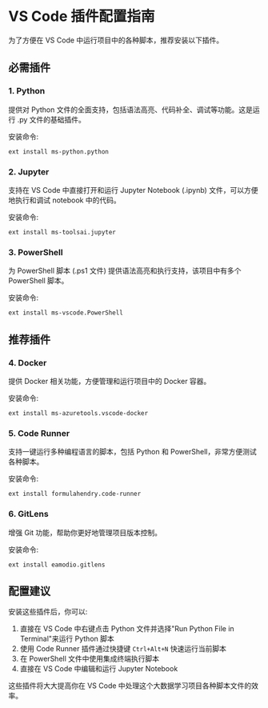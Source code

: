 # VS Code 插件配置指南

为了方便在 VS Code 中运行项目中的各种脚本，推荐安装以下插件。

## 必需插件

### 1. Python
提供对 Python 文件的全面支持，包括语法高亮、代码补全、调试等功能。这是运行 .py 文件的基础插件。

安装命令:
```
ext install ms-python.python
```

### 2. Jupyter
支持在 VS Code 中直接打开和运行 Jupyter Notebook (.ipynb) 文件，可以方便地执行和调试 notebook 中的代码。

安装命令:
```
ext install ms-toolsai.jupyter
```

### 3. PowerShell
为 PowerShell 脚本 (.ps1 文件) 提供语法高亮和执行支持，该项目中有多个 PowerShell 脚本。

安装命令:
```
ext install ms-vscode.PowerShell
```

## 推荐插件

### 4. Docker
提供 Docker 相关功能，方便管理和运行项目中的 Docker 容器。

安装命令:
```
ext install ms-azuretools.vscode-docker
```

### 5. Code Runner
支持一键运行多种编程语言的脚本，包括 Python 和 PowerShell，非常方便测试各种脚本。

安装命令:
```
ext install formulahendry.code-runner
```

### 6. GitLens
增强 Git 功能，帮助你更好地管理项目版本控制。

安装命令:
```
ext install eamodio.gitlens
```

## 配置建议

安装这些插件后，你可以:

1. 直接在 VS Code 中右键点击 Python 文件并选择"Run Python File in Terminal"来运行 Python 脚本
2. 使用 Code Runner 插件通过快捷键 `Ctrl+Alt+N` 快速运行当前脚本
3. 在 PowerShell 文件中使用集成终端执行脚本
4. 直接在 VS Code 中编辑和运行 Jupyter Notebook

这些插件将大大提高你在 VS Code 中处理这个大数据学习项目各种脚本文件的效率。